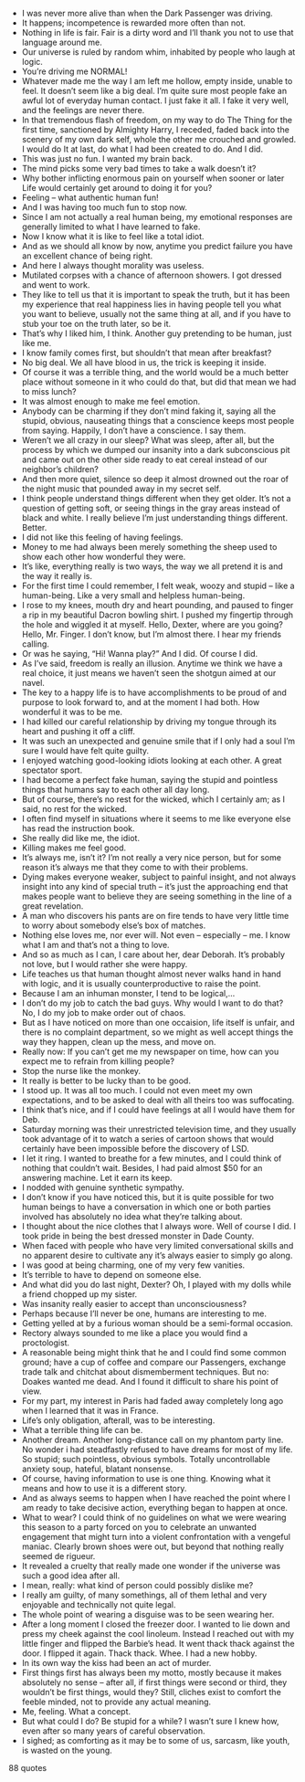  - I was never more alive than when the Dark Passenger was driving.
 - It happens; incompetence is rewarded more often than not.
 - Nothing in life is fair. Fair is a dirty word and I’ll thank you not to use that language around me.
 - Our universe is ruled by random whim, inhabited by people who laugh at logic.
 - You’re driving me NORMAL!
 - Whatever made me the way I am left me hollow, empty inside, unable to feel. It doesn’t seem like a big deal. I’m quite sure most people fake an awful lot of everyday human contact. I just fake it all. I fake it very well, and the feelings are never there.
 - In that tremendous flash of freedom, on my way to do The Thing for the first time, sanctioned by Almighty Harry, I receded, faded back into the scenery of my own dark self, whole the other me crouched and growled. I would do It at last, do what I had been created to do. And I did.
 - This was just no fun. I wanted my brain back.
 - The mind picks some very bad times to take a walk doesn’t it?
 - Why bother inflicting enormous pain on yourself when sooner or later Life would certainly get around to doing it for you?
 - Feeling – what authentic human fun!
 - And I was having too much fun to stop now.
 - Since I am not actually a real human being, my emotional responses are generally limited to what I have learned to fake.
 - Now I know what it is like to feel like a total idiot.
 - And as we should all know by now, anytime you predict failure you have an excellent chance of being right.
 - And here I always thought morality was useless.
 - Mutilated corpses with a chance of afternoon showers. I got dressed and went to work.
 - They like to tell us that it is important to speak the truth, but it has been my experience that real happiness lies in having people tell you what you want to believe, usually not the same thing at all, and if you have to stub your toe on the truth later, so be it.
 - That’s why I liked him, I think. Another guy pretending to be human, just like me.
 - I know family comes first, but shouldn’t that mean after breakfast?
 - No big deal. We all have blood in us, the trick is keeping it inside.
 - Of course it was a terrible thing, and the world would be a much better place without someone in it who could do that, but did that mean we had to miss lunch?
 - It was almost enough to make me feel emotion.
 - Anybody can be charming if they don’t mind faking it, saying all the stupid, obvious, nauseating things that a conscience keeps most people from saying. Happily, I don’t have a conscience. I say them.
 - Weren’t we all crazy in our sleep? What was sleep, after all, but the process by which we dumped our insanity into a dark subconscious pit and came out on the other side ready to eat cereal instead of our neighbor’s children?
 - And then more quiet, silence so deep it almost drowned out the roar of the night music that pounded away in my secret self.
 - I think people understand things different when they get older. It’s not a question of getting soft, or seeing things in the gray areas instead of black and white. I really believe I’m just understanding things different. Better.
 - I did not like this feeling of having feelings.
 - Money to me had always been merely something the sheep used to show each other how wonderful they were.
 - It’s like, everything really is two ways, the way we all pretend it is and the way it really is.
 - For the first time I could remember, I felt weak, woozy and stupid – like a human-being. Like a very small and helpless human-being.
 - I rose to my knees, mouth dry and heart pounding, and paused to finger a rip in my beautiful Dacron bowling shirt. I pushed my fingertip through the hole and wiggled it at myself. Hello, Dexter, where are you going? Hello, Mr. Finger. I don’t know, but I’m almost there. I hear my friends calling.
 - Or was he saying, “Hi! Wanna play?” And I did. Of course I did.
 - As I’ve said, freedom is really an illusion. Anytime we think we have a real choice, it just means we haven’t seen the shotgun aimed at our navel.
 - The key to a happy life is to have accomplishments to be proud of and purpose to look forward to, and at the moment I had both. How wonderful it was to be me.
 - I had killed our careful relationship by driving my tongue through its heart and pushing it off a cliff.
 - It was such an unexpected and genuine smile that if I only had a soul I’m sure I would have felt quite guilty.
 - I enjoyed watching good-looking idiots looking at each other. A great spectator sport.
 - I had become a perfect fake human, saying the stupid and pointless things that humans say to each other all day long.
 - But of course, there’s no rest for the wicked, which I certainly am; as I said, no rest for the wicked.
 - I often find myself in situations where it seems to me like everyone else has read the instruction book.
 - She really did like me, the idiot.
 - Killing makes me feel good.
 - It’s always me, isn’t it? I’m not really a very nice person, but for some reason it’s always me that they come to with their problems.
 - Dying makes everyone weaker, subject to painful insight, and not always insight into any kind of special truth – it’s just the approaching end that makes people want to believe they are seeing something in the line of a great revelation.
 - A man who discovers his pants are on fire tends to have very little time to worry about somebody else’s box of matches.
 - Nothing else loves me, nor ever will. Not even – especially – me. I know what I am and that’s not a thing to love.
 - And so as much as I can, I care about her, dear Deborah. It’s probably not love, but I would rather she were happy.
 - Life teaches us that human thought almost never walks hand in hand with logic, and it is usually counterproductive to raise the point.
 - Because I am an inhuman monster, I tend to be logical,...
 - I don’t do my job to catch the bad guys. Why would I want to do that? No, I do my job to make order out of chaos.
 - But as I have noticed on more than one occaision, life itself is unfair, and there is no complaint department, so we might as well accept things the way they happen, clean up the mess, and move on.
 - Really now: If you can’t get me my newspaper on time, how can you expect me to refrain from killing people?
 - Stop the nurse like the monkey.
 - It really is better to be lucky than to be good.
 - I stood up. It was all too much. I could not even meet my own expectations, and to be asked to deal with all theirs too was suffocating.
 - I think that’s nice, and if I could have feelings at all I would have them for Deb.
 - Saturday morning was their unrestricted television time, and they usually took advantage of it to watch a series of cartoon shows that would certainly have been impossible before the discovery of LSD.
 - I let it ring. I wanted to breathe for a few minutes, and I could think of nothing that couldn’t wait. Besides, I had paid almost $50 for an answering machine. Let it earn its keep.
 - I nodded with genuine synthetic sympathy.
 - I don’t know if you have noticed this, but it is quite possible for two human beings to have a conversation in which one or both parties involved has absolutely no idea what they’re talking about.
 - I thought about the nice clothes that I always wore. Well of course I did. I took pride in being the best dressed monster in Dade County.
 - When faced with people who have very limited conversational skills and no apparent desire to cultivate any it’s always easier to simply go along.
 - I was good at being charming, one of my very few vanities.
 - It’s terrible to have to depend on someone else.
 - And what did you do last night, Dexter? Oh, I played with my dolls while a friend chopped up my sister.
 - Was insanity really easier to accept than unconsciousness?
 - Perhaps because I’ll never be one, humans are interesting to me.
 - Getting yelled at by a furious woman should be a semi-formal occasion.
 - Rectory always sounded to me like a place you would find a proctologist.
 - A reasonable being might think that he and I could find some common ground; have a cup of coffee and compare our Passengers, exchange trade talk and chitchat about dismemberment techniques. But no: Doakes wanted me dead. And I found it difficult to share his point of view.
 - For my part, my interest in Paris had faded away completely long ago when I learned that it was in France.
 - Life’s only obligation, afterall, was to be interesting.
 - What a terrible thing life can be.
 - Another dream. Another long-distance call on my phantom party line. No wonder i had steadfastly refused to have dreams for most of my life. So stupid; such pointless, obvious symbols. Totally uncontrollable anxiety soup, hateful, blatant nonsense.
 - Of course, having information to use is one thing. Knowing what it means and how to use it is a different story.
 - And as always seems to happen when I have reached the point where I am ready to take decisive action, everything began to happen at once.
 - What to wear? I could think of no guidelines on what we were wearing this season to a party forced on you to celebrate an unwanted engagement that might turn into a violent confrontation with a vengeful maniac. Clearly brown shoes were out, but beyond that nothing really seemed de rigueur.
 - It revealed a cruelty that really made one wonder if the universe was such a good idea after all.
 - I mean, really: what kind of person could possibly dislike me?
 - I really am guilty, of many somethings, all of them lethal and very enjoyable and technically not quite legal.
 - The whole point of wearing a disguise was to be seen wearing her.
 - After a long moment I closed the freezer door. I wanted to lie down and press my cheek against the cool linoleum. Instead I reached out with my little finger and flipped the Barbie’s head. It went thack thack against the door. I flipped it again. Thack thack. Whee. I had a new hobby.
 - In its own way the kiss had been an act of murder.
 - First things first has always been my motto, mostly because it makes absolutely no sense – after all, if first things were second or third, they wouldn’t be first things, would they? Still, cliches exist to comfort the feeble minded, not to provide any actual meaning.
 - Me, feeling. What a concept.
 - But what could I do? Be stupid for a while? I wasn’t sure I knew how, even after so many years of careful observation.
 - I sighed; as comforting as it may be to some of us, sarcasm, like youth, is wasted on the young.

88 quotes